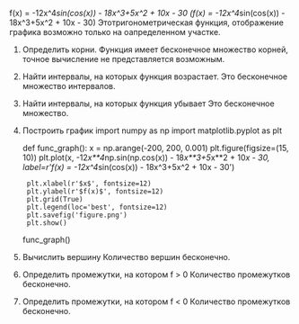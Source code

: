 f(x) = -12x^4*sin(cos(x)) - 18x^3+5x^2 + 10x - 30
    (f(x) = -12x^4*sin(cos(x)) - 18x^3+5x^2 + 10x - 30) Этотригонометрическая функция, отображение графика возможно
только на оапределенном участке.
    
1. Определить корни.
    Функция имеет бесконечное множество корней, точное вычисление не представляется возможным.

2. Найти интервалы, на которых функция возрастает.
    Это бесконечное множество интервалов.

3. Найти интервалы, на которых функция убывает
    Это бесконечное множество. 
    
4. Построить график
    import numpy as np
    import matplotlib.pyplot as plt

    def func_graph():
        x = np.arange(-200, 200, 0.001)
        plt.figure(figsize=(15, 10))
        plt.plot(x, -12*x**4*np.sin(np.cos(x)) - 18*x**3+5*x**2 + 10*x - 30, 
		 label=r'f(x) = -12x^4*sin(cos(x)) - 18x^3+5x^2 + 10x - 30')

        plt.xlabel(r'$x$', fontsize=12)
        plt.ylabel(r'$f(x)$', fontsize=12)
        plt.grid(True)
        plt.legend(loc='best', fontsize=12)
        plt.savefig('figure.png')
        plt.show()

    func_graph()

5. Вычислить вершину
    Количество вершин бесконечно.

6. Определить промежутки, на котором f > 0
    Количество промежутков бесконечно.
 
7. Определить промежутки, на котором f < 0
    Количество промежутков бесконечно.